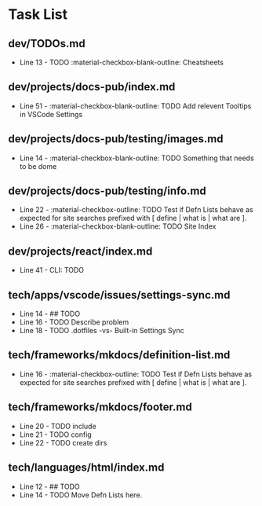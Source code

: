 # Task List

## dev/TODOs.md
+ Line 13 - TODO :material-checkbox-blank-outline: Cheatsheets

## dev/projects/docs-pub/index.md
+ Line 51 - :material-checkbox-blank-outline: TODO Add relevent Tooltips in VSCode Settings

## dev/projects/docs-pub/testing/images.md
+ Line 14 - :material-checkbox-blank-outline: TODO Something that needs to be dome

## dev/projects/docs-pub/testing/info.md
+ Line 22 - :material-checkbox-outline: TODO Test if Defn Lists behave as expected for site searches prefixed with [ define | what is | what are ].
+ Line 26 - :material-checkbox-blank-outline: TODO Site Index

## dev/projects/react/index.md
+ Line 41 - CLI: TODO

## tech/apps/vscode/issues/settings-sync.md
+ Line 14 - ## TODO
+ Line 16 - TODO Describe problem
+ Line 18 - TODO .dotfiles -vs- Built-in Settings Sync

## tech/frameworks/mkdocs/definition-list.md
+ Line 16 - :material-checkbox-outline: TODO Test if Defn Lists behave as expected for site searches prefixed with [ define | what is | what are ].

## tech/frameworks/mkdocs/footer.md
+ Line 20 - TODO include
+ Line 21 - TODO config
+ Line 22 - TODO create dirs

## tech/languages/html/index.md
+ Line 12 - ## TODO
+ Line 14 - TODO Move Defn Lists here.


